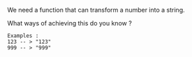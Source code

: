We need a function that can transform a number into a string.

What ways of achieving this do you know ?

    Examples :
    123 -- > "123"
    999 -- > "999"